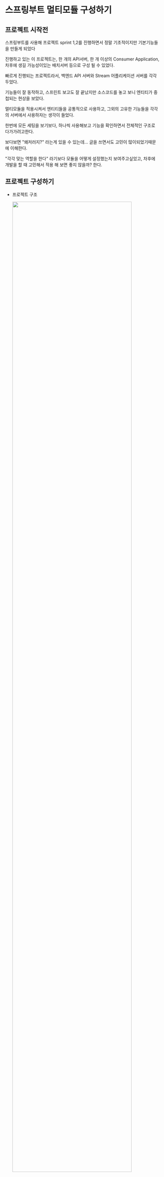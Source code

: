 # 스프링부트 멀티모듈 구성하기

## 프로젝트 시작전

스프링부트를 사용해 프로젝트 sprint 1,2를 진행하면서 정말 기초적이지만 기본기능들을 만들게 되었다

진행하고 있는 이 프로젝트는, 한 개의 API서버, 한 개 이상의 Consumer Application, 차후에 생길 가능성이있는 배치서버 등으로 구성 될 수 있었다.

빠르게 진행되는 프로젝트라서, 백엔드 API 서버와 Stream 어플리케이션 서버를 각각 두었다.

기능들이 잘 동작하고, 스프린트 보고도 잘 끝났지만 소스코드를 놓고 보니 엔티티가 중첩되는 현상을 보았다.

멀티모듈을 적용시켜서 엔티티들을 공통적으로 사용하고, 그외의 고유한 기능들을 각각의 서버에서 사용하자는 생각이 들었다.

한번에 모든 세팅을 보기보다, 하나씩 사용해보고 기능을 확인하면서 전체적인 구조로 다가가려고한다.

보다보면 "왜저러지?" 라는게 있을 수 있는데... 글을 쓰면서도 고민이 많이되었기때문에 이해한다.

"각각 맞는 역할을 한다" 라기보다 모듈을 어떻게 설정했는지 보여주고싶었고, 차후에 개발을 할 때 고민해서 적용 해 보면 좋지 않을까? 한다.

## 프로젝트 구성하기

- 프로젝트 구조

    <img src="img/1-multimodule/strucutre.png" width="90%" height="90%">

  ```text
  - SpringBoot-Multimodules
    - module-api
    - module-core
    - module-stream
  ```
    - module-api
        - API 서버
        - API 호출로 현재 사용자를 생성하고 조회한다
        - API 호출로 들어온 order들을 Admin page에 제공하기위해 조회한다
    - module-core
        - API 서버에서 조회하기위한 Entity를 정의한다
        - Stream 서버에서 사용하기위한 Entity를 정의한다
    - module-stream
        - Stream 서버
        - Kafka를 사용해, API요청들을 order topic에 발송한다(Producer)
        - Stream에 발송된 order들을 받아서, DB에 저장한다(Consumer)

## 프로젝트 세팅하기

1. SpringBoot-Multimodules를 만든다.
    - SpringBoot-Multimodules는 Spring application으로 생성해도 되고, gradle project로 생성해도 된다.
      <img src="img/1-multimodule/springboot-init.png" width="50%" height="50%">
    - 나는 SpringBoot로 생성했고, 기본적인 dependency들을 받았다.
       ```kotlin
          dependencies {
             // springboot
             implementation("org.springframework.boot:spring-boot-starter-web")
             implementation("org.springframework.boot:spring-boot-starter-data-jpa")
             implementation("com.fasterxml.jackson.module:jackson-module-kotlin")
             developmentOnly("org.springframework.boot:spring-boot-devtools")

             // kotlin
             implementation("org.jetbrains.kotlin:kotlin-reflect")
             implementation("org.jetbrains.kotlin:kotlin-stdlib-jdk8")

             // DB
             implementation("org.postgresql:postgresql:42.3.3")

             // test
             testImplementation("org.springframework.boot:spring-boot-starter-test")
          }
       ```
    - SpringBoot-Multimodules는 각각의 모듈들을 관리하는 프로젝트이기 때문에, dependency들은 각각의 모듈에서 관리한다.

2. gradle project를 생성한다.
    - 각각의 모듈들은 gradle project로 생성한다.
    - 나의경우, `module-api`, `module-core`, `module-stream` 을 생성했다.
    - <img src="img/1-multimodule/create-gradle.png" width="50%" height="50%">

3. 폴더를 정리 해 준다.
    - SpringBoot-Multimodules 가 root 프로젝트 이지만, 여기서 하는일은 주로 dependency 관리이기 때문에 src 하위 폴더를 모두 지워준다
    - SpringBoot-Multimodules 내에는 `module-api`, `module-core`, `module-stream` 과 gradle 폴더만 남는다.

4. Database를 로컬에 설치 해 준다. (나의경우 docker-compose로 postgresql을 올렸다)
    - docker-compose.yml을 root에 놓고 `docker-compose up -d` 명령어로 실행한다.
        ```yaml
        version: '3.9'

        services:
          postgres:
            image: postgres:14-alpine
            container_name: multimodule-postgres
            ports:
              - "9876:5432"
            volumes:
              - .postgresql/:/var/lib/postgresql/data
              - ./local-db/init_schema.sql:/docker-entrypoint-initdb.d/1-schema.sql

            environment:
              - POSTGRES_PASSWORD=password1234
              - POSTGRES_USER=wool
              - POSTGRES_DB=wooldb
        ```
    - local-db 폴더를 만들고, init_schema.sql을 작성한다.
      ```sql
      create schema springtest;
      ```
    - `docker-compose up -d` 명령어로 실행한다.

- 여기까지 하면, 아래의 그림처럼 폴더가 나온다
- <img src="img/1-multimodule/folder-list.png" width="50%" height="50%">

## Gradle 작업하기

- 여러 프로젝트가 하나로 모였기 때문에 우리가 Build하는 시스템인 Gradle에게 알려주어야한다.

### Root Project (SpringBoot-Multimodule)에 Gradle 작업하기

- root project의 `settings.gradle.kts` 에 모듈을 알려준다
    ```kotlin
    // settings.gradle.kts
    rootProject.name = "SpringBoot-Multimodules"
    include("module-stream")
    include("module-api")
    include("module-core")
    ```

- root프로젝트에 작업이 완료되고나면, `build.gradle.kts` 를 수정해준다.
- 나의경우는 아래와 같은데, 소스를 참고해서 각 프로젝트별로 어떻게 다른지 확인해서 적용하면 될 것 같다.
    ```kotlin
    import org.jetbrains.kotlin.gradle.tasks.KotlinCompile
    import org.springframework.boot.gradle.tasks.bundling.BootJar

    plugins {
        id("org.springframework.boot") version "2.7.5"
        id("io.spring.dependency-management") version "1.0.15.RELEASE"
        kotlin("jvm") version "1.6.21"
        kotlin("plugin.spring") version "1.6.21" apply false
        kotlin("plugin.jpa") version "1.6.21" apply false
    }

    java.sourceCompatibility = JavaVersion.VERSION_17

    allprojects {
        group = "com.example"
        version = "0.0.1-SNAPSHOT"

        repositories {
            mavenCentral()
        }
    }

    subprojects {
        apply(plugin = "java")

        apply(plugin = "io.spring.dependency-management")
        apply(plugin = "org.springframework.boot")
        apply(plugin = "org.jetbrains.kotlin.plugin.spring")

        apply(plugin = "kotlin")
        apply(plugin = "kotlin-spring") //all-open
        apply(plugin = "kotlin-jpa")

        dependencies {
            // springboot
            implementation("org.springframework.boot:spring-boot-starter-web")
            implementation("org.springframework.boot:spring-boot-starter-data-jpa")
            implementation("com.fasterxml.jackson.module:jackson-module-kotlin")
            developmentOnly("org.springframework.boot:spring-boot-devtools")

            // kotlin
            implementation("org.jetbrains.kotlin:kotlin-reflect")
            implementation("org.jetbrains.kotlin:kotlin-stdlib-jdk8")

            // DB
            implementation("org.postgresql:postgresql:42.3.3")

            // test
            testImplementation("org.springframework.boot:spring-boot-starter-test")
        }

        dependencyManagement {
            imports {
                mavenBom(org.springframework.boot.gradle.plugin.SpringBootPlugin.BOM_COORDINATES)
            }

            dependencies {
                dependency("net.logstash.logback:logstash-logback-encoder:6.6")
            }
        }

        tasks.withType<KotlinCompile> {
            kotlinOptions {
                freeCompilerArgs = listOf("-Xjsr305=strict")
                jvmTarget = "17"
            }
        }

        tasks.withType<Test> {
            useJUnitPlatform()
        }

        configurations {
            compileOnly {
                extendsFrom(configurations.annotationProcessor.get())
            }
        }
    }

    // module core 에 module api, consumer이 의존
    project(":module-api") {
        dependencies {
            implementation(project(":module-core"))
        }
    }

    project(":module-stream") {
        dependencies {
            implementation(project(":module-core"))
        }
    }

    // core 설정
    project(":module-core") {
        val jar: Jar by tasks
        val bootJar: BootJar by tasks

        bootJar.enabled = false
        jar.enabled = true

    }
    ```

### module-core에 Gradle 작업하기

- module-core의 `build.gradle.kts` 를 아래와 같이 수정한다
    ```kotlin
    plugins{

    }

    allOpen {
        annotation("javax.persistence.Entity")
        annotation("javax.persistence.Embeddable")
        annotation("javax.persistence.MappedSuperclass")
    }

    noArg {
        annotation("javax.persistence.Entity") // @Entity가 붙은 클래스에 한해서만 no arg 플러그인을 적용
        annotation("javax.persistence.Embeddable")
        annotation("javax.persistence.MappedSuperclass")
    }

    dependencies{

    }

    ```

### module-api에 Gradle 작업하기
- module-api에 `build.gradle.kts` 를 아래와 같이 수정한다
    ```kotlin
    plugins{

    }

    dependencies{

    }

    ```

### module-stream에 Gradle 작업하기
- module-stream에 `build.gradle.kts` 를 아래와 같이 수정한다
    ```kotlin
    plugins{

    }

    dependencies{
        implementation("org.springframework.kafka:spring-kafka")
        implementation("org.springframework.boot:spring-boot-starter-data-jpa")
    }

    ```

## 세팅을 마치며
- 세팅 하는데 꽤 오래걸린 것 같다. 이것저것 삽질도 많이 했다.
- 중요한 포인트는, 패키지들을 만들고 모듈을 만들 때 "패키지 구조"를 같게 해 주어야 한다.
  - 예를 들어, `com.wool`로 패키지를 만들었다면 다른 모듈에서도 동일하게 `com.wool`로 생성 해 주어야 한다.

## 참고
- [우아한 형제들 테크블로그](https://techblog.woowahan.com/2637/)

